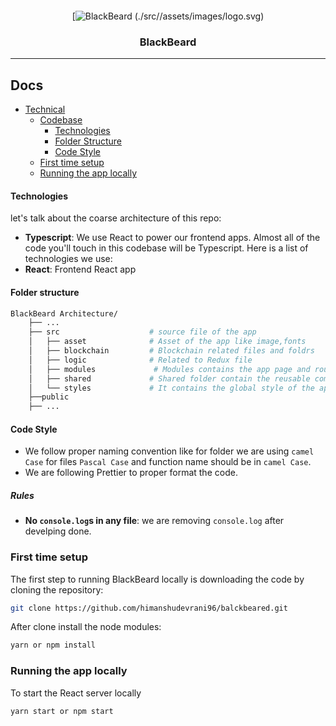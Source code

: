 <div align="center" style="margin-top:20px">

[![BlackBeard (./src//assets/images/logo.svg)]()
### BlackBeard
</div>
<hr>

## Docs
- [Technical](#contributing)
  - [Codebase](#codebase)
    - [Technologies](#technologies)
    - [Folder Structure](#folder-structure)
    - [Code Style](#code-style)
  - [First time setup](#first-time-setup)
  - [Running the app locally](#running-the-app-locally)

#### Technologies
let's talk about the coarse architecture of this repo:
- **Typescript**: We use React to power our frontend apps. Almost all of the code you'll touch in this codebase will be Typescript.
  Here is a list of technologies we use:
- **React**: Frontend React app

#### Folder structure
```sh
BlackBeard Architecture/
    ├── ...
    ├── src                    # source file of the app
    │   ├── asset              # Asset of the app like image,fonts
    │   ├── blockchain         # Blockchain related files and foldrs
    │   ├── logic              # Related to Redux file
    │   ├── modules             # Modules contains the app page and route setup
    │   ├── shared             # Shared folder contain the reusable components
    │   └── styles             # It contains the global style of the app
    ├──public
    ├── ...
```
#### Code Style
- We follow proper naming convention like for folder we are using `camel Case` for files `Pascal Case` and function name should be in `camel Case`.
- We are following Prettier to proper format the code.
##### Rules
- **No `console.log`s in any file**: we are removing `console.log` after develping done.
### First time setup
The first step to running BlackBeard locally is downloading the code by cloning the repository:
```sh
git clone https://github.com/himanshudevrani96/balckbeared.git
```
After clone install the node modules:
```sh
yarn or npm install
```
### Running the app locally
To start the React server locally
```sh
yarn start or npm start 
```
